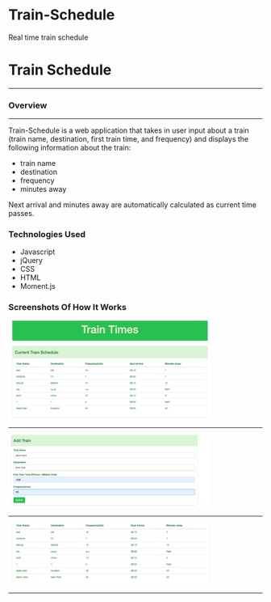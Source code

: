 # Train-Schedule
Real time train schedule 

<h1>Train Schedule</h1>
<hr>

<h3>Overview</h3>
<hr>
Train-Schedule is a web application that takes in user input about a train (train name, destination, first train time, and frequency) and displays the following information about the train:
<ul>
<li>train name</li>
<li>destination</li>
<li>frequency</li>
<li>minutes away</li>
</ul>
<p>
Next arrival and minutes away are automatically calculated as current time passes.
</p>

<h3>Technologies Used</h3>
<ul>
<li>Javascript</li>
<li>jQuery</li>
<li>CSS</li>
<li>HTML</li>
<li>Moment.js</li>
</ul>

<h3>Screenshots Of How It Works</h3>

<div>
 <img src="1.png" width="400px"> 
 </div>
<hr>
  <div>
 <img src="2.png" width="400px"> 
 </div>
 <hr>
 <div>
 <img src="3.png" width="400px"> 
 <hr>
 </div>

